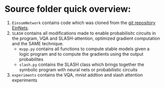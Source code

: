 # Source folder quick overview:   

1. `EinsumNetwork` contains code which was cloned from the [git repository EinNets](https://github.com/cambridge-mlg/EinsumNetworks).
2. `SLASH` contains all modifications made to enable probabilisitc circuits in the program, VQA and SLASH-attention, optimized gradient computation and the SAME technique.
    * `mvpp.py` contains all functions to compute stable models given a logic program and to compute the gradients using the output probabilites  
    * `slash.py` contains the SLASH class which brings together the symbolic program with neural nets or probabilistic circuits
3. `experiments` contains the VQA, mnist addtion and slash attention experiments